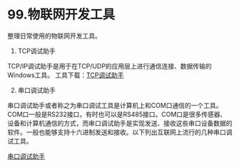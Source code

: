 # 99.物联网开发工具

整理日常使用的物联网开发工具。

1. TCP调试助手

TCP/IP调试助手是用于在TCP/UDP的应用层上进行通信连接、数据传输的Windows工具。
工具下载：[TCP调试助手](http://www.zlmcu.com/document/tcp_debug_tools.html)

2. 串口调试助手

串口调试助手或者称之为串口调试工具是计算机上和COM口通信的一个工具。COM口一般是RS232接口，有时也可以是RS485接口。COM口是很多传感器、设备和计算机通信的方式，而串口调试助手是实现发送、接收这些串口设备数据的软件。一般也能够支持十六进制发送和接收。以下列出互联网上流行的几种串口调试工具。

[串口调试助手](http://www.zlmcu.com/document/com_debug_tools.html)